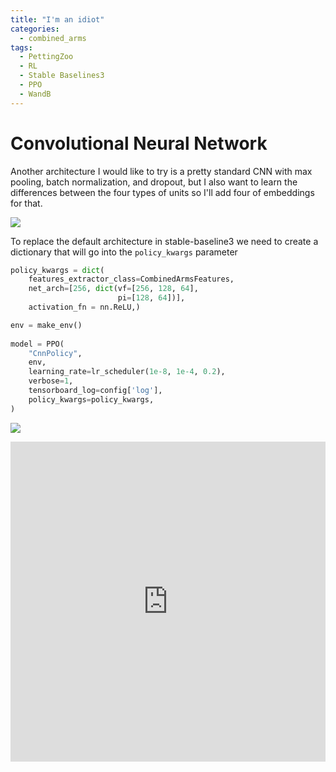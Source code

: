 ```yaml
---
title: "I'm an idiot"
categories:
  - combined_arms
tags:
  - PettingZoo
  - RL
  - Stable Baselines3
  - PPO
  - WandB
---
```



# Convolutional Neural Network
Another architecture I would like to try is a pretty standard CNN with max pooling, batch normalization, and dropout, but I also want to learn the differences between the four types of units so I'll add four of embeddings for that.
<p>
    <img src="https://filipinogambino.github.io/ngorichs/assets/images/cnn.jpg">
</p>

To replace the default architecture in stable-baseline3 we need to create a dictionary that will go into the `policy_kwargs` parameter
```python
policy_kwargs = dict(
    features_extractor_class=CombinedArmsFeatures,
    net_arch=[256, dict(vf=[256, 128, 64],
                        pi=[128, 64])],
    activation_fn = nn.ReLU,)

env = make_env()
                     
model = PPO(
    "CnnPolicy",
    env,
    learning_rate=lr_scheduler(1e-8, 1e-4, 0.2),
    verbose=1,
    tensorboard_log=config['log'],
    policy_kwargs=policy_kwargs,
)
```
<p>
    <img src="https://filipinogambino.github.io/ngorichs/assets/images/cnn_emb_wandb.jpg">
</p>

<iframe src="https://wandb.ai/filipinogambino/Combined_Arms_v6/reports/Shared-panel-22-06-07-13-06-30--VmlldzoyMTI5OTk3" title="WandB" style="border:none;height:512px;width:100%"></iframe>

